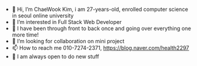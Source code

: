 - 👋 Hi, I’m ChaeWook Kim, i am 27-years-old, enrolled computer science in seoul online university
- 👀 I’m interested in Full Stack Web Developer
- 🌱 I have been through front to back once and going over everything one more time!
- 💞️ I’m looking for collaboration on mini project
- 📫 How to reach me 010-7274-2371, https://blog.naver.com/health2297
- 👀 I am always open to do new stuff


